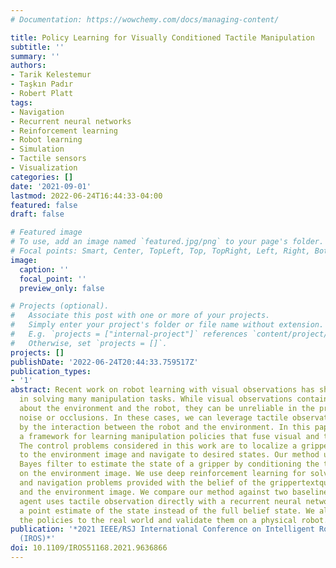 ```yaml
---
# Documentation: https://wowchemy.com/docs/managing-content/

title: Policy Learning for Visually Conditioned Tactile Manipulation
subtitle: ''
summary: ''
authors:
- Tarik Kelestemur
- Taşkın Padır
- Robert Platt
tags:
- Navigation
- Recurrent neural networks
- Reinforcement learning
- Robot learning
- Simulation
- Tactile sensors
- Visualization
categories: []
date: '2021-09-01'
lastmod: 2022-06-24T16:44:33-04:00
featured: false
draft: false

# Featured image
# To use, add an image named `featured.jpg/png` to your page's folder.
# Focal points: Smart, Center, TopLeft, Top, TopRight, Left, Right, BottomLeft, Bottom, BottomRight.
image:
  caption: ''
  focal_point: ''
  preview_only: false

# Projects (optional).
#   Associate this post with one or more of your projects.
#   Simply enter your project's folder or file name without extension.
#   E.g. `projects = ["internal-project"]` references `content/project/deep-learning/index.md`.
#   Otherwise, set `projects = []`.
projects: []
publishDate: '2022-06-24T20:44:33.759517Z'
publication_types:
- '1'
abstract: Recent work on robot learning with visual observations has shown great success
  in solving many manipulation tasks. While visual observations contain rich information
  about the environment and the robot, they can be unreliable in the presence of visual
  noise or occlusions. In these cases, we can leverage tactile observations generated
  by the interaction between the robot and the environment. In this paper, we propose
  a framework for learning manipulation policies that fuse visual and tactile feedback.
  The control problems considered in this work are to localize a gripper with respect
  to the environment image and navigate to desired states. Our method uses a learned
  Bayes filter to estimate the state of a gripper by conditioning the tactile observations
  on the environment image. We use deep reinforcement learning for solving the localization
  and navigation problems provided with the belief of the grippertextquoterights state
  and the environment image. We compare our method against two baselines where the
  agent uses tactile observation directly with a recurrent neural network or uses
  a point estimate of the state instead of the full belief state. We also transfer
  the policies to the real world and validate them on a physical robot.
publication: '*2021 IEEE/RSJ International Conference on Intelligent Robots and Systems
  (IROS)*'
doi: 10.1109/IROS51168.2021.9636866
---
```

